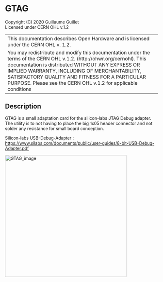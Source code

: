 # GTAG

Copyright (C) 2020 Guillaume Guillet\
Licensed under CERN OHL v.1.2

<table border="0px">
<tr>
<td>
This documentation describes Open Hardware and is licensed under the CERN OHL v. 1.2.
</td>
</tr>
<tr>
<td>
You may redistribute and modify this documentation under the terms of the
CERN OHL v.1.2. (http://ohwr.org/cernohl). This documentation is distributed
WITHOUT ANY EXPRESS OR IMPLIED WARRANTY, INCLUDING OF
MERCHANTABILITY, SATISFACTORY QUALITY AND FITNESS FOR A
PARTICULAR PURPOSE. Please see the CERN OHL v.1.2 for applicable
conditions
</td>
</tr>
</table>

## Description
GTAG is a small adaptation card for the silicon-labs JTAG Debug adapter.
The utility is to not having to place the big 1x05 header connector and not solder any resistance for
small board conception.

Silicon-labs USB-Debug-Adapter : https://www.silabs.com/documents/public/user-guides/8-bit-USB-Debug-Adapter.pdf

<img src="images/GTAG.JPG" alt="GTAG_image" width="400"/>
